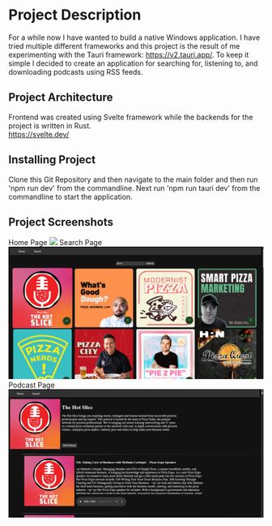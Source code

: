 # Project Description
For a while now I have wanted to build a native Windows application. I have tried multiple different frameworks and this project is the result of me experimenting with the Tauri framework: https://v2.tauri.app/.
To keep it simple I decided to create an application for searching for, listening to, and downloading podcasts using RSS feeds. 

## Project Architecture
Frontend was created using Svelte framework while the backends for the project is written in Rust.\
https://svelte.dev/

## Installing Project

Clone this Git Repository and then navigate to the main folder and then run 'npm run dev' from the commandline. Next run 'npm run tauri dev' from the commandline to start the application.

## Project Screenshots
Home Page
![](./screenshot/home-page.PNG)
Search Page
![](./screenshots/search-page.PNG)
Podcast Page
![](./screenshots/podcast-page.PNG)
